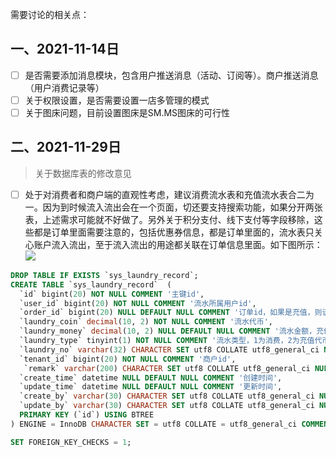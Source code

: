 需要讨论的相关点：

## 一、2021-11-14日
- [ ] 是否需要添加消息模块，包含用户推送消息（活动、订阅等）。商户推送消息（用户消费记录等）
- [ ] 关于权限设置，是否需要设置一店多管理的模式
- [ ] 关于图床问题，目前设置图床是SM.MS图床的可行性

## 二、2021-11-29日

> 关于数据库表的修改意见

- [ ] 处于对消费者和商户端的直观性考虑，建议消费流水表和充值流水表合二为一。因为到时候流入流出会在一个页面，切还要支持搜索功能，如果分开两张表，上述需求可能就不好做了。另外关于积分支付、线下支付等字段移除，这些都是订单里面需要注意的，包括优惠券信息，都是订单里面的，流水表只关心账户流入流出，至于流入流出的用途都关联在订单信息里面。如下图所示：<br>
![](https://img.v2ss.cn/zatu/2021/11/29/09_34_54_1638178495182.png)

```sql
DROP TABLE IF EXISTS `sys_laundry_record`;
CREATE TABLE `sys_laundry_record`  (
  `id` bigint(20) NOT NULL COMMENT '主键id',
  `user_id` bigint(20) NOT NULL COMMENT '流水所属用户id',
  `order_id` bigint(20) NULL DEFAULT NULL COMMENT '订单id，如果是充值，则该字段为空',
  `laundry_coin` decimal(10, 2) NOT NULL COMMENT '流水代币',
  `laundry_money` decimal(10, 2) NULL DEFAULT NULL COMMENT '流水金额，充值的时候不为空，消费为空',
  `laundry_type` tinyint(1) NOT NULL COMMENT '流水类型，1为消费，2为充值代币',
  `laundry_no` varchar(32) CHARACTER SET utf8 COLLATE utf8_general_ci NULL DEFAULT NULL COMMENT '流水编号',
  `tenant_id` bigint(20) NOT NULL COMMENT '商户id',
   `remark` varchar(200) CHARACTER SET utf8 COLLATE utf8_general_ci NULL DEFAULT NULL COMMENT '备注信息',
  `create_time` datetime NULL DEFAULT NULL COMMENT '创建时间',
  `update_time` datetime NULL DEFAULT NULL COMMENT '更新时间',
  `create_by` varchar(30) CHARACTER SET utf8 COLLATE utf8_general_ci NULL DEFAULT NULL COMMENT '创建人',
  `update_by` varchar(30) CHARACTER SET utf8 COLLATE utf8_general_ci NULL DEFAULT NULL COMMENT '更新人',
  PRIMARY KEY (`id`) USING BTREE
) ENGINE = InnoDB CHARACTER SET = utf8 COLLATE = utf8_general_ci COMMENT = '流水表，本表含充值流水和消费流水，当为充值记录的时候则流水金额就是用户实缴人民币金额，当为消费的时候，则流水金额为空' ROW_FORMAT = Dynamic;

SET FOREIGN_KEY_CHECKS = 1;
```
